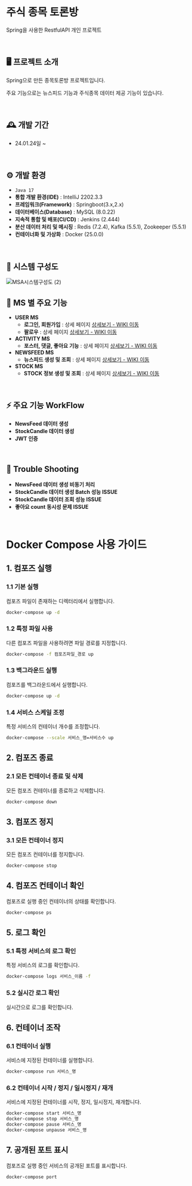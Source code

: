 # 주식 종목 토론방 
Spring을 사용한 RestfulAPI 개인 프로젝트

<br/>

## 🖥️ 프로젝트 소개
Spring으로 만든 종목토론방 프로젝트입니다.

주요 기능으로는 뉴스피드 기능과 주식종목 데이터 제공 기능이 있습니다.

<br>


## 🕰️ 개발 기간
* 24.01.24일 ~
<br/>

## ⚙️ 개발 환경
- `Java 17`
- **통합 개발 환경(IDE)** : IntelliJ 2202.3.3
- **프레임워크(Framework)** : Springboot(3.x,2.x)
- **데이터베이스(Database)** : MySQL (8.0.22)
- **지속적 통합 및 배포(CI/CD)** : Jenkins (2.444)
- **분산 데이터 처리 및 메시징** : Redis (7.2.4), Kafka (5.5.1), Zookeeper (5.5.1)
- **컨테이너화 및 가상화** : Docker (25.0.0)
<br/>

## 📍 시스템 구성도
![MSA시스템구성도 (2)](https://github.com/KoKimSS/stockDiscussionMSA/assets/97881804/34661f94-7761-413b-8e3c-5f31a80f3d24)
<br/>

## 📍 MS 별 주요 기능
- **USER MS**
  - **로그인, 회원가입** : 상세 페이지 <a href="https://github.com/chaehyuenwoo/SpringBoot-Project-MEGABOX/wiki/주요-기능-소개(Login)" >상세보기 - WIKI 이동</a>
  - **팔로우** : 상세 페이지 <a href="https://github.com/chaehyuenwoo/SpringBoot-Project-MEGABOX/wiki/주요-기능-소개(Login)" >상세보기 - WIKI 이동</a>
- **ACTIVITY MS**
  - **포스터, 댓글, 좋아요 기능** : 상세 페이지 <a href="https://github.com/chaehyuenwoo/SpringBoot-Project-MEGABOX/wiki/주요-기능-소개(Login)" >상세보기 - WIKI 이동</a>
- **NEWSFEED MS**
  - **뉴스피드 생성 및 조회** : 상세 페이지 <a href="https://github.com/chaehyuenwoo/SpringBoot-Project-MEGABOX/wiki/주요-기능-소개(Login)" >상세보기 - WIKI 이동</a>
- **STOCK MS**
  - **STOCK 정보 생성 및 조회** : 상세 페이지 <a href="https://github.com/chaehyuenwoo/SpringBoot-Project-MEGABOX/wiki/주요-기능-소개(Login)" >상세보기 - WIKI 이동</a>
<br/>

## ⚡ 주요 기능 WorkFlow
- **NewsFeed 데이터 생성**
- **StockCandle 데이터 생성**
- **JWT 인증**
<br/>

## 💢 Trouble Shooting
- **NewsFeed 데이터 생성 비동기 처리**
- **StockCandle 데이터 생성 Batch 성능 ISSUE**
- **StockCandle 데이터 조회 성능 ISSUE**
- **좋아요 count 동시성 문제 ISSUE**
<br/>  
  
# **Docker Compose 사용 가이드**

## **1. 컴포즈 실행**

### **1.1 기본 실행**

컴포즈 파일이 존재하는 디렉터리에서 실행합니다.

```bash
docker-compose up -d
```

### **1.2 특정 파일 사용**

다른 컴포즈 파일을 사용하려면 파일 경로를 지정합니다.

```bash
docker-compose -f 컴포즈파일_경로 up
```

### **1.3 백그라운드 실행**

컴포즈를 백그라운드에서 실행합니다.

```bash
docker-compose up -d
```

### **1.4 서비스 스케일 조정**

특정 서비스의 컨테이너 개수를 조정합니다.

```bash
docker-compose --scale 서비스_명=서비스수 up
```

## **2. 컴포즈 종료**

### **2.1 모든 컨테이너 종료 및 삭제**

모든 컴포즈 컨테이너를 종료하고 삭제합니다.

```bash
docker-compose down
```

## **3. 컴포즈 정지**

### **3.1 모든 컨테이너 정지**

모든 컴포즈 컨테이너를 정지합니다.

```bash
docker-compose stop
```

## **4. 컴포즈 컨테이너 확인**

컴포즈로 실행 중인 컨테이너의 상태를 확인합니다.

```bash
docker-compose ps
```

## **5. 로그 확인**

### **5.1 특정 서비스의 로그 확인**

특정 서비스의 로그를 확인합니다.

```bash
docker-compose logs 서비스_이름 -f
```

### **5.2 실시간 로그 확인**

실시간으로 로그를 확인합니다.

## **6. 컨테이너 조작**

### **6.1 컨테이너 실행**

서비스에 지정된 컨테이너를 실행합니다.

```bash
docker-compose run 서비스_명
```

### **6.2 컨테이너 시작 / 정지 / 일시정지 / 재개**

서비스에 지정된 컨테이너를 시작, 정지, 일시정지, 재개합니다.

```bash
docker-compose start 서비스_명
docker-compose stop 서비스_명
docker-compose pause 서비스_명
docker-compose unpause 서비스_명
```

## **7. 공개된 포트 표시**

컴포즈로 실행 중인 서비스의 공개된 포트를 표시합니다.

```bash
docker-compose port
```
